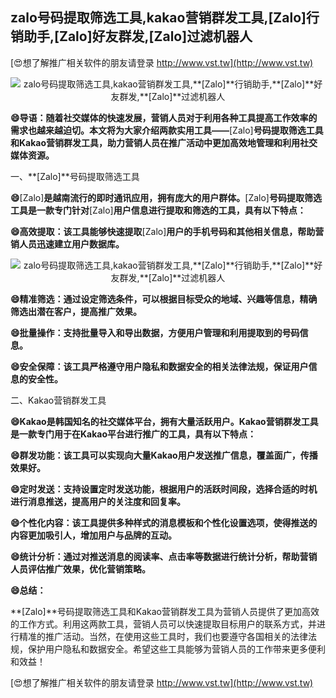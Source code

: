 ## **zalo号码提取筛选工具,kakao营销群发工具,**[Zalo]**行销助手,**[Zalo]**好友群发,**[Zalo]**过滤机器人**

[😍想了解推广相关软件的朋友请登录 http://www.vst.tw](http://www.vst.tw)

 <center><img src="https://vst.tw/MP4/tuiguang/png/8.png" alt="zalo号码提取筛选工具,kakao营销群发工具,**[Zalo]**行销助手,**[Zalo]**好友群发,**[Zalo]**过滤机器人"></center>

**😄导语：随着社交媒体的快速发展，营销人员对于利用各种工具提高工作效率的需求也越来越迫切。本文将为大家介绍两款实用工具——**[Zalo]**号码提取筛选工具和Kakao营销群发工具，助力营销人员在推广活动中更加高效地管理和利用社交媒体资源。**

一、**[Zalo]**号码提取筛选工具

**😄**[Zalo]**是越南流行的即时通讯应用，拥有庞大的用户群体。**[Zalo]**号码提取筛选工具是一款专门针对**[Zalo]**用户信息进行提取和筛选的工具，具有以下特点：**

**😄高效提取：该工具能够快速提取**[Zalo]**用户的手机号码和其他相关信息，帮助营销人员迅速建立用户数据库。**

 <center><img src="https://vst.tw/MP4/tuiguang/png/2.png" alt="zalo号码提取筛选工具,kakao营销群发工具,**[Zalo]**行销助手,**[Zalo]**好友群发,**[Zalo]**过滤机器人"></center>

**😄精准筛选：通过设定筛选条件，可以根据目标受众的地域、兴趣等信息，精确筛选出潜在客户，提高推广效果。**

**😄批量操作：支持批量导入和导出数据，方便用户管理和利用提取到的号码信息。**

**😄安全保障：该工具严格遵守用户隐私和数据安全的相关法律法规，保证用户信息的安全性。**

二、Kakao营销群发工具

**😄Kakao是韩国知名的社交媒体平台，拥有大量活跃用户。Kakao营销群发工具是一款专门用于在Kakao平台进行推广的工具，具有以下特点：**

**😄群发功能：该工具可以实现向大量Kakao用户发送推广信息，覆盖面广，传播效果好。**

**😄定时发送：支持设置定时发送功能，根据用户的活跃时间段，选择合适的时机进行消息推送，提高用户的关注度和回复率。**

**😄个性化内容：该工具提供多种样式的消息模板和个性化设置选项，使得推送的内容更加吸引人，增加用户与品牌的互动。**

**😄统计分析：通过对推送消息的阅读率、点击率等数据进行统计分析，帮助营销人员评估推广效果，优化营销策略。**

**😄总结：**

**[Zalo]**号码提取筛选工具和Kakao营销群发工具为营销人员提供了更加高效的工作方式。利用这两款工具，营销人员可以快速提取目标用户的联系方式，并进行精准的推广活动。当然，在使用这些工具时，我们也要遵守各国相关的法律法规，保护用户隐私和数据安全。希望这些工具能够为营销人员的工作带来更多便利和效益！

[😍想了解推广相关软件的朋友请登录 http://www.vst.tw](http://www.vst.tw)



